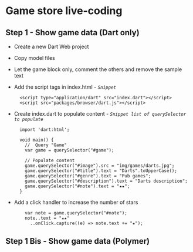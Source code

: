 Game store live-coding
======================

Step 1 - Show game data (Dart only)
------
- Create a new Dart Web project
- Copy model files
- Let the game block only, comment the others and remove the sample text
- Add the script tags in index.html - _`Snippet`_

        <script type="application/dart" src="index.dart"></script>
        <script src="packages/browser/dart.js"></script>
- Create index.dart to populate content - _`Snippet list of querySelector to populate`_

        import 'dart:html';
        
        void main() {
          //  Query "Game"
          var game = querySelector("#game");
          
          // Populate content
          game.querySelector("#image").src = "img/games/darts.jpg";
          game.querySelector("#title").text = "Darts".toUpperCase();
          game.querySelector("#genre").text = "Pub games";
          game.querySelector("#description").text = "Darts description";
          game.querySelector("#note").text = "★★";
        }
- Add a click handler to increase the number of stars

		  var note = game.querySelector("#note");
		  note..text = "★★"
		    ..onClick.capture((e) => note.text += "★");

Step 1 Bis - Show game data (Polymer)
----------
